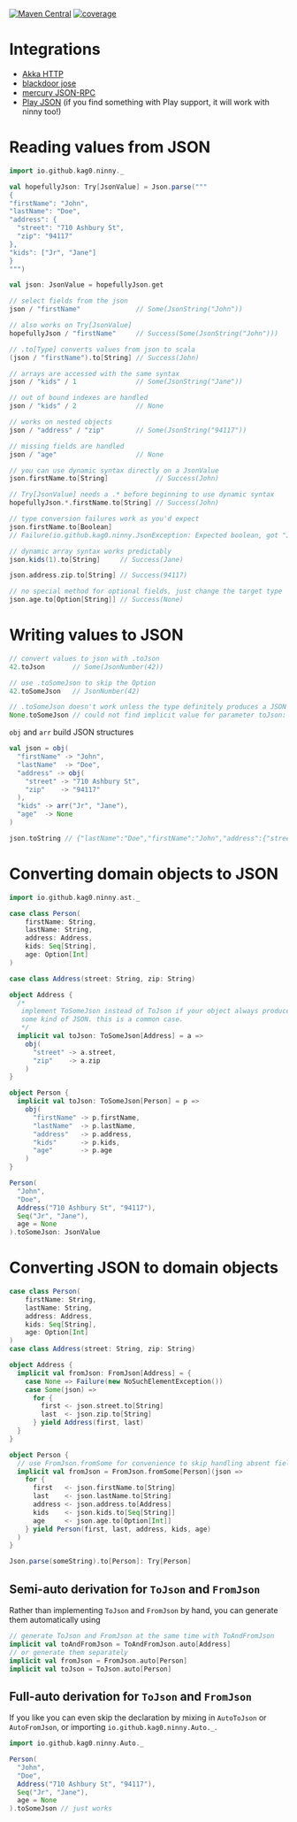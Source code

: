 [![Maven Central](https://img.shields.io/maven-central/v/io.github.kag0/ninny_2.13?style=for-the-badge)](https://mvnrepository.com/artifact/io.github.kag0/ninny)
[![coverage](https://img.shields.io/badge/test%20coverage-%3E%2090%25-brightgreen?style=for-the-badge)](https://kag0.github.io/ninny-json/coverage)


# Integrations

* [Akka HTTP](https://github.com/hseeberger/akka-http-json)
* [blackdoor jose](https://blackdoor.github.io/jose/)
* [mercury JSON-RPC](https://github.com/lightform-oss/mercury/tree/master/ninny)
* [Play JSON](play-compat) (if you find something with Play support, it will work with ninny too!)


# Reading values from JSON

```scala
import io.github.kag0.ninny._

val hopefullyJson: Try[JsonValue] = Json.parse("""
{
"firstName": "John",
"lastName": "Doe",
"address": {
  "street": "710 Ashbury St",
  "zip": "94117"
},
"kids": ["Jr", "Jane"]
}
""")

val json: JsonValue = hopefullyJson.get

// select fields from the json
json / "firstName"              // Some(JsonString("John"))

// also works on Try[JsonValue]
hopefullyJson / "firstName"     // Success(Some(JsonString("John")))

// .to[Type] converts values from json to scala
(json / "firstName").to[String] // Success(John)

// arrays are accessed with the same syntax
json / "kids" / 1               // Some(JsonString("Jane"))

// out of bound indexes are handled
json / "kids" / 2               // None

// works on nested objects
json / "address" / "zip"        // Some(JsonString("94117"))

// missing fields are handled
json / "age"                    // None

// you can use dynamic syntax directly on a JsonValue
json.firstName.to[String]            // Success(John)

// Try[JsonValue] needs a .* before beginning to use dynamic syntax
hopefullyJson.*.firstName.to[String] // Success(John)

// type conversion failures work as you'd expect
json.firstName.to[Boolean]
// Failure(io.github.kag0.ninny.JsonException: Expected boolean, got "John")

// dynamic array syntax works predictably 
json.kids(1).to[String]     // Success(Jane)

json.address.zip.to[String] // Success(94117)

// no special method for optional fields, just change the target type
json.age.to[Option[String]] // Success(None)
```

# Writing values to JSON

```scala
// convert values to json with .toJson
42.toJson       // Some(JsonNumber(42))

// use .toSomeJson to skip the Option
42.toSomeJson   // JsonNumber(42)

// .toSomeJson doesn't work unless the type definitely produces a JSON value
None.toSomeJson // could not find implicit value for parameter toJson: io.github.kag0.ninny.ToSomeJson[None.type]
```

`obj` and `arr` build JSON structures

```scala
val json = obj(
  "firstName" -> "John",
  "lastName"  -> "Doe",
  "address" -> obj(
    "street" -> "710 Ashbury St",
    "zip"    -> "94117"
  ),
  "kids" -> arr("Jr", "Jane"),
  "age"  -> None
)

json.toString // {"lastName":"Doe","firstName":"John","address":{"street":"710 Ashbury St","zip":"94117"},"kids":["Jr","Jane"]}
```

# Converting domain objects to JSON

```scala
import io.github.kag0.ninny.ast._

case class Person(
    firstName: String,
    lastName: String,
    address: Address,
    kids: Seq[String],
    age: Option[Int]
)

case class Address(street: String, zip: String)

object Address {
  /*
   implement ToSomeJson instead of ToJson if your object always produces 
   some kind of JSON. this is a common case.
   */
  implicit val toJson: ToSomeJson[Address] = a =>
    obj(
      "street" -> a.street,
      "zip"    -> a.zip
    )
}

object Person {
  implicit val toJson: ToSomeJson[Person] = p =>
    obj(
      "firstName" -> p.firstName,
      "lastName"  -> p.lastName,
      "address"   -> p.address,
      "kids"      -> p.kids,
      "age"       -> p.age
    )
}

Person(
  "John",
  "Doe",
  Address("710 Ashbury St", "94117"),
  Seq("Jr", "Jane"),
  age = None
).toSomeJson: JsonValue
```

# Converting JSON to domain objects

```scala
case class Person(
    firstName: String,
    lastName: String,
    address: Address,
    kids: Seq[String],
    age: Option[Int]
)
case class Address(street: String, zip: String)

object Address {
  implicit val fromJson: FromJson[Address] = {
    case None => Failure(new NoSuchElementException())
    case Some(json) =>
      for {
        first <- json.street.to[String]
        last  <- json.zip.to[String]
      } yield Address(first, last)
  }
}

object Person {
  // use FromJson.fromSome for convenience to skip handling absent fields
  implicit val fromJson = FromJson.fromSome[Person](json =>
    for {
      first   <- json.firstName.to[String]
      last    <- json.lastName.to[String]
      address <- json.address.to[Address]
      kids    <- json.kids.to[Seq[String]]
      age     <- json.age.to[Option[Int]]
    } yield Person(first, last, address, kids, age)
  )
}

Json.parse(someString).to[Person]: Try[Person]
```

## Semi-auto derivation for `ToJson` and `FromJson`

Rather than implementing `ToJson` and `FromJson` by hand, you can generate them 
automatically using

```scala
// generate ToJson and FromJson at the same time with ToAndFromJson
implicit val toAndFromJson = ToAndFromJson.auto[Address]
// or generate them separately
implicit val fromJson = FromJson.auto[Person]
implicit val toJson = ToJson.auto[Person]
```

## Full-auto derivation for `ToJson` and `FromJson`

If you like you can even skip the declaration by mixing in `AutoToJson` or 
`AutoFromJson`, or importing `io.github.kag0.ninny.Auto._`.

```scala
import io.github.kag0.ninny.Auto._

Person(
  "John",
  "Doe",
  Address("710 Ashbury St", "94117"),
  Seq("Jr", "Jane"),
  age = None
).toSomeJson // just works
```
